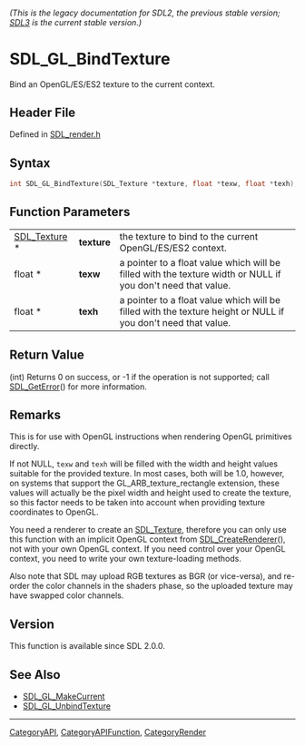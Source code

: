 ###### (This is the legacy documentation for SDL2, the previous stable version; [SDL3](https://wiki.libsdl.org/SDL3/) is the current stable version.)
# SDL_GL_BindTexture

Bind an OpenGL/ES/ES2 texture to the current context.

## Header File

Defined in [SDL_render.h](https://github.com/libsdl-org/SDL/blob/SDL2/include/SDL_render.h)

## Syntax

```c
int SDL_GL_BindTexture(SDL_Texture *texture, float *texw, float *texh);
```

## Function Parameters

|                              |             |                                                                                                               |
| ---------------------------- | ----------- | ------------------------------------------------------------------------------------------------------------- |
| [SDL_Texture](SDL_Texture) * | **texture** | the texture to bind to the current OpenGL/ES/ES2 context.                                                     |
| float *                      | **texw**    | a pointer to a float value which will be filled with the texture width or NULL if you don't need that value.  |
| float *                      | **texh**    | a pointer to a float value which will be filled with the texture height or NULL if you don't need that value. |

## Return Value

(int) Returns 0 on success, or -1 if the operation is not supported; call
[SDL_GetError](SDL_GetError)() for more information.

## Remarks

This is for use with OpenGL instructions when rendering OpenGL primitives
directly.

If not NULL, `texw` and `texh` will be filled with the width and height
values suitable for the provided texture. In most cases, both will be 1.0,
however, on systems that support the GL_ARB_texture_rectangle extension,
these values will actually be the pixel width and height used to create the
texture, so this factor needs to be taken into account when providing
texture coordinates to OpenGL.

You need a renderer to create an [SDL_Texture](SDL_Texture), therefore you
can only use this function with an implicit OpenGL context from
[SDL_CreateRenderer](SDL_CreateRenderer)(), not with your own OpenGL
context. If you need control over your OpenGL context, you need to write
your own texture-loading methods.

Also note that SDL may upload RGB textures as BGR (or vice-versa), and
re-order the color channels in the shaders phase, so the uploaded texture
may have swapped color channels.

## Version

This function is available since SDL 2.0.0.

## See Also

- [SDL_GL_MakeCurrent](SDL_GL_MakeCurrent)
- [SDL_GL_UnbindTexture](SDL_GL_UnbindTexture)

----
[CategoryAPI](CategoryAPI), [CategoryAPIFunction](CategoryAPIFunction), [CategoryRender](CategoryRender)

